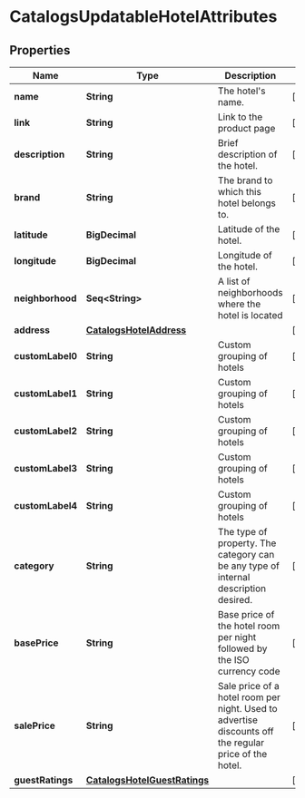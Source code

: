 

# CatalogsUpdatableHotelAttributes


## Properties

Name | Type | Description | Notes
------------ | ------------- | ------------- | -------------
**name** | **String** | The hotel&#39;s name. |  [optional]
**link** | **String** | Link to the product page |  [optional]
**description** | **String** | Brief description of the hotel. |  [optional]
**brand** | **String** | The brand to which this hotel belongs to. |  [optional]
**latitude** | **BigDecimal** | Latitude of the hotel. |  [optional]
**longitude** | **BigDecimal** | Longitude of the hotel. |  [optional]
**neighborhood** | **Seq&lt;String&gt;** | A list of neighborhoods where the hotel is located |  [optional]
**address** | [**CatalogsHotelAddress**](CatalogsHotelAddress.md) |  |  [optional]
**customLabel0** | **String** | Custom grouping of hotels |  [optional]
**customLabel1** | **String** | Custom grouping of hotels |  [optional]
**customLabel2** | **String** | Custom grouping of hotels |  [optional]
**customLabel3** | **String** | Custom grouping of hotels |  [optional]
**customLabel4** | **String** | Custom grouping of hotels |  [optional]
**category** | **String** | The type of property. The category can be any type of internal description desired. |  [optional]
**basePrice** | **String** | Base price of the hotel room per night followed by the ISO currency code |  [optional]
**salePrice** | **String** | Sale price of a hotel room per night. Used to advertise discounts off the regular price of the hotel. |  [optional]
**guestRatings** | [**CatalogsHotelGuestRatings**](CatalogsHotelGuestRatings.md) |  |  [optional]



